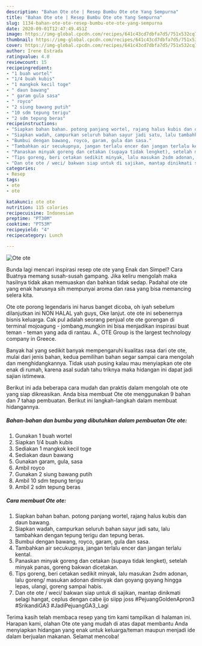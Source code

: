 ```yaml
---
description: "Bahan Ote ote | Resep Bumbu Ote ote Yang Sempurna"
title: "Bahan Ote ote | Resep Bumbu Ote ote Yang Sempurna"
slug: 1134-bahan-ote-ote-resep-bumbu-ote-ote-yang-sempurna
date: 2020-09-01T12:47:49.451Z
image: https://img-global.cpcdn.com/recipes/641c43cd7dbfa7d5/751x532cq70/ote-ote-foto-resep-utama.jpg
thumbnail: https://img-global.cpcdn.com/recipes/641c43cd7dbfa7d5/751x532cq70/ote-ote-foto-resep-utama.jpg
cover: https://img-global.cpcdn.com/recipes/641c43cd7dbfa7d5/751x532cq70/ote-ote-foto-resep-utama.jpg
author: Irene Estrada
ratingvalue: 4.8
reviewcount: 15
recipeingredient:
- "1 buah wortel"
- "1/4 buah kubis"
- "1 mangkok kecil toge"
- " daun bawang"
- " garam gula sasa"
- " royco"
- "2 siung bawang putih"
- "10 sdm tepung terigu"
- "2 sdm tepung beras"
recipeinstructions:
- "Siapkan bahan bahan. potong panjang wortel, rajang halus kubis dan daun bawang."
- "Siapkan wadah, campurkan seluruh bahan sayur jadi satu, lalu tambahkan dengan tepung terigu dan tepung beras."
- "Bumbui dengan bawang, royco, garam, gula dan sasa."
- "Tambahkan air secukupnya, jangan terlalu encer dan jangan terlalu kental."
- "Panaskan minyak goreng dan cetakan (supaya tidak lengket), setelah minyak panas, goreng bakwan dicetakan."
- "Tips goreng, beri cetakan sedikit minyak, lalu masukan 2sdm adonan, lalu goreng/ masukan adonan diminyak dan goyang goyang hingga lepas, ulangi, goreng sampai habis."
- "Dan ote ote / weci/ bakwan siap untuk di sajikan, mantap dinikmati selagi hangat, ceplus dengan cabe ijo siipp joss #PejuangGoldenApron3 #SrikandiGA3 #JadiPejuangGA3_Lagi"
categories:
- Resep
tags:
- ote
- ote

katakunci: ote ote 
nutrition: 115 calories
recipecuisine: Indonesian
preptime: "PT30M"
cooktime: "PT53M"
recipeyield: "4"
recipecategory: Lunch

---
```



![Ote ote](https://img-global.cpcdn.com/recipes/641c43cd7dbfa7d5/751x532cq70/ote-ote-foto-resep-utama.jpg)

Bunda lagi mencari inspirasi resep ote ote yang Enak dan Simpel? Cara Buatnya memang susah-susah gampang. Jika keliru mengolah maka hasilnya tidak akan memuaskan dan bahkan tidak sedap. Padahal ote ote yang enak harusnya sih mempunyai aroma dan rasa yang bisa memancing selera kita.

Ote ote porong legendaris ini harus banget dicoba, oh iyah sebelum dilanjutkan ini NON HALAL yah guys, Oke lanjut. ote ote ini sebenernya bisnis keluarga. Cak pul adalah seorang penjual ote ote gorengan di terminal mojoagung - jombang,mungkin ini bisa menjadikan inspirasi buat teman - teman yang ada di rantau. A., OTE Group is the largest technology company in Greece.

Banyak hal yang sedikit banyak mempengaruhi kualitas rasa dari ote ote, mulai dari jenis bahan, kedua pemilihan bahan segar sampai cara mengolah dan menghidangkannya. Tidak usah pusing kalau mau menyiapkan ote ote enak di rumah, karena asal sudah tahu triknya maka hidangan ini dapat jadi sajian istimewa.


Berikut ini ada beberapa cara mudah dan praktis dalam mengolah ote ote yang siap dikreasikan. Anda bisa membuat Ote ote menggunakan 9 bahan dan 7 tahap pembuatan. Berikut ini langkah-langkah dalam membuat hidangannya.

<!--inarticleads1-->

##### Bahan-bahan dan bumbu yang dibutuhkan dalam pembuatan Ote ote:

1. Gunakan 1 buah wortel
1. Siapkan 1/4 buah kubis
1. Sediakan 1 mangkok kecil toge
1. Sediakan  daun bawang
1. Gunakan  garam, gula, sasa
1. Ambil  royco
1. Gunakan 2 siung bawang putih
1. Ambil 10 sdm tepung terigu
1. Ambil 2 sdm tepung beras




<!--inarticleads2-->

##### Cara membuat Ote ote:

1. Siapkan bahan bahan. potong panjang wortel, rajang halus kubis dan daun bawang.
1. Siapkan wadah, campurkan seluruh bahan sayur jadi satu, lalu tambahkan dengan tepung terigu dan tepung beras.
1. Bumbui dengan bawang, royco, garam, gula dan sasa.
1. Tambahkan air secukupnya, jangan terlalu encer dan jangan terlalu kental.
1. Panaskan minyak goreng dan cetakan (supaya tidak lengket), setelah minyak panas, goreng bakwan dicetakan.
1. Tips goreng, beri cetakan sedikit minyak, lalu masukan 2sdm adonan, lalu goreng/ masukan adonan diminyak dan goyang goyang hingga lepas, ulangi, goreng sampai habis.
1. Dan ote ote / weci/ bakwan siap untuk di sajikan, mantap dinikmati selagi hangat, ceplus dengan cabe ijo siipp joss #PejuangGoldenApron3 #SrikandiGA3 #JadiPejuangGA3_Lagi




Terima kasih telah membaca resep yang tim kami tampilkan di halaman ini. Harapan kami, olahan Ote ote yang mudah di atas dapat membantu Anda menyiapkan hidangan yang enak untuk keluarga/teman maupun menjadi ide dalam berjualan makanan. Selamat mencoba!

